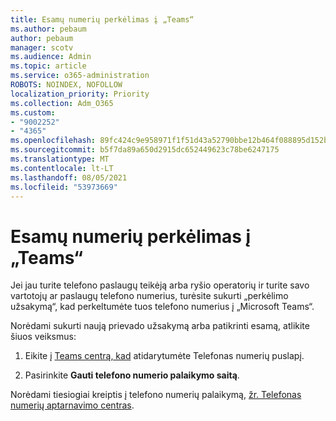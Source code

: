 ```yaml
---
title: Esamų numerių perkėlimas į „Teams“
ms.author: pebaum
author: pebaum
manager: scotv
ms.audience: Admin
ms.topic: article
ms.service: o365-administration
ROBOTS: NOINDEX, NOFOLLOW
localization_priority: Priority
ms.collection: Adm_O365
ms.custom:
- "9002252"
- "4365"
ms.openlocfilehash: 89fc424c9e958971f1f51d43a52790bbe12b464f088895d152bfd00f41dd3561
ms.sourcegitcommit: b5f7da89a650d2915dc652449623c78be6247175
ms.translationtype: MT
ms.contentlocale: lt-LT
ms.lasthandoff: 08/05/2021
ms.locfileid: "53973669"
---
```

# <a name="port-existing-numbers-to-teams"></a>Esamų numerių perkėlimas į „Teams“

Jei jau turite telefono paslaugų teikėją arba ryšio operatorių ir turite savo vartotojų ar paslaugų telefono numerius, turėsite sukurti „perkėlimo užsakymą“, kad perkeltumėte tuos telefono numerius į „Microsoft Teams“.  

Norėdami sukurti naują prievado užsakymą arba patikrinti esamą, atlikite šiuos veiksmus: 

1. Eikite į [Teams centrą, kad](https://admin.teams.microsoft.com/phone-numbers) atidarytumėte Telefonas numerių puslapį. 

1. Pasirinkite **Gauti telefono numerio palaikymo saitą**. 

Norėdami tiesiogiai kreiptis į telefono numerių palaikymą, [žr. Telefonas numerių aptarnavimo centras](https://pstnsd.powerappsportals.com/).  